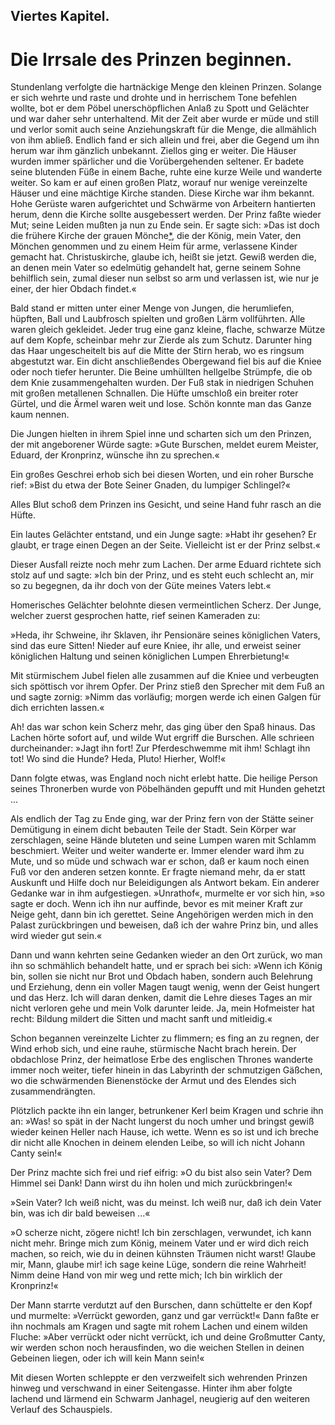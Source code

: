 <h2>Viertes Kapitel.</h2>

<h1>Die Irrsale des Prinzen beginnen.</h1>

Stundenlang verfolgte die hartnäckige Menge den kleinen Prinzen.
Solange er sich wehrte und raste und drohte und in herrischem Tone
befehlen wollte, bot er dem Pöbel unerschöpflichen Anlaß zu Spott und
Gelächter und war daher sehr unterhaltend. Mit der Zeit aber wurde
er müde und still und verlor somit auch seine Anziehungskraft für
die Menge, die allmählich von ihm abließ. Endlich fand er sich allein
und frei, aber die Gegend um ihn herum war ihm gänzlich unbekannt.
Ziellos ging er weiter. Die Häuser wurden immer spärlicher und
die Vorübergehenden seltener. Er badete seine blutenden Füße in
einem Bache, ruhte eine kurze Weile und wanderte weiter. So kam
er auf einen großen Platz, worauf nur wenige vereinzelte Häuser und 
eine mächtige Kirche standen. Diese Kirche war ihm bekannt. Hohe
Gerüste waren aufgerichtet und Schwärme von Arbeitern hantierten
herum, denn die Kirche sollte ausgebessert werden. Der Prinz faßte
wieder Mut; seine Leiden mußten ja nun zu Ende sein. Er sagte sich:
»Das ist doch die frühere Kirche der grauen Mönche<a href="99_Footnotes.xhtml#rn3" id="rn3">*</a>, die der König,
mein Vater, den Mönchen genommen und zu einem Heim für arme,
verlassene Kinder gemacht hat. Christuskirche, glaube ich, heißt sie
jetzt. Gewiß werden die, an denen mein Vater so edelmütig gehandelt
hat, gerne seinem Sohne behilflich sein, zumal dieser nun selbst so
arm und verlassen ist, wie nur je einer, der hier Obdach findet.«

Bald stand er mitten unter einer Menge von Jungen, die herumliefen,
hüpften, Ball und Laubfrosch spielten und großen Lärm vollführten.
Alle waren gleich gekleidet. Jeder trug eine ganz kleine,
flache, schwarze Mütze auf dem Kopfe, scheinbar mehr zur Zierde
als zum Schutz. Darunter hing das Haar ungescheitelt bis auf die
Mitte der Stirn herab, wo es ringsum abgestutzt war. Ein dicht anschließendes
Obergewand fiel bis auf die Kniee oder noch tiefer herunter.
Die Beine umhüllten hellgelbe Strümpfe, die ob dem Knie
zusammengehalten wurden. Der Fuß stak in niedrigen Schuhen mit
großen metallenen Schnallen. Die Hüfte umschloß ein breiter roter
Gürtel, und die Ärmel waren weit und lose. Schön konnte man das
Ganze kaum nennen.

Die Jungen hielten in ihrem Spiel inne und scharten sich um den
Prinzen, der mit angeborener Würde sagte: »Gute Burschen, meldet
eurem Meister, Eduard, der Kronprinz, wünsche ihn zu sprechen.«

Ein großes Geschrei erhob sich bei diesen Worten, und ein roher
Bursche rief: »Bist du etwa der Bote Seiner Gnaden, du lumpiger
Schlingel?«	

Alles Blut schoß dem Prinzen ins Gesicht, und seine Hand fuhr
rasch an die Hüfte.

Ein lautes Gelächter entstand, und ein Junge sagte: »Habt ihr
gesehen? Er glaubt, er trage einen Degen an der Seite. Vielleicht
ist er der Prinz selbst.«

Dieser Ausfall reizte noch mehr zum Lachen. Der arme Eduard
richtete sich stolz auf und sagte: »Ich bin der Prinz, und es steht euch
schlecht an, mir so zu begegnen, da ihr doch von der Güte meines
Vaters lebt.«

Homerisches Gelächter belohnte diesen vermeintlichen Scherz. Der
Junge, welcher zuerst gesprochen hatte, rief seinen Kameraden zu:
 

»Heda, ihr Schweine, ihr Sklaven, ihr Pensionäre seines königlichen
Vaters, sind das eure Sitten! Nieder auf eure Kniee, ihr alle,
und erweist seiner königlichen Haltung und seinen königlichen Lumpen
Ehrerbietung!«

Mit stürmischem Jubel fielen alle zusammen auf die Kniee und
verbeugten sich spöttisch vor ihrem Opfer. Der Prinz stieß den
Sprecher mit dem Fuß an und sagte zornig: »Nimm das vorläufig;
morgen werde ich einen Galgen für dich errichten lassen.«

Ah! das war schon kein Scherz mehr, das ging über den Spaß
hinaus. Das Lachen hörte sofort auf, und wilde Wut ergriff die
Burschen. Alle schrieen durcheinander: »Jagt ihn fort! Zur Pferdeschwemme
mit ihm! Schlagt ihn tot! Wo sind die Hunde? Heda,
Pluto! Hierher, Wolf!«

Dann folgte etwas, was England noch nicht erlebt hatte. Die
heilige Person seines Thronerben wurde von Pöbelhänden gepufft
und mit Hunden gehetzt ...

Als endlich der Tag zu Ende ging, war der Prinz fern von der
Stätte seiner Demütigung in einem dicht bebauten Teile der Stadt.
Sein Körper war zerschlagen, seine Hände bluteten und seine Lumpen
waren mit Schlamm beschmiert. Weiter und weiter wanderte er.
Immer elender ward ihm zu Mute, und so müde und schwach war er
schon, daß er kaum noch einen Fuß vor den anderen setzen konnte.
Er fragte niemand mehr, da er statt Auskunft und Hilfe doch nur
Beleidigungen als Antwort bekam. Ein anderer Gedanke war in
ihm aufgestiegen. »Unrathof«, murmelte er vor sich hin, »so sagte
er doch. Wenn ich ihn nur auffinde, bevor es mit meiner Kraft zur
Neige geht, dann bin ich gerettet. Seine Angehörigen werden mich
in den Palast zurückbringen und beweisen, daß ich der wahre Prinz
bin, und alles wird wieder gut sein.«

Dann und wann kehrten seine Gedanken wieder an den Ort
zurück, wo man ihn so schmählich behandelt hatte, und er sprach bei
sich: »Wenn ich König bin, sollen sie nicht nur Brot und Obdach
haben, sondern auch Belehrung und Erziehung, denn ein voller
Magen taugt wenig, wenn der Geist hungert und das Herz. Ich will
daran denken, damit die Lehre dieses Tages an mir nicht verloren
gehe und mein Volk darunter leide. Ja, mein Hofmeister hat recht:
Bildung mildert die Sitten und macht sanft und mitleidig.«

Schon begannen vereinzelte Lichter zu flimmern; es fing an zu
regnen, der Wind erhob sich, und eine rauhe, stürmische Nacht brach 
herein. Der obdachlose Prinz, der heimatlose Erbe des englischen
Thrones wanderte immer noch weiter, tiefer hinein in das Labyrinth
der schmutzigen Gäßchen, wo die schwärmenden Bienenstöcke
der Armut und des Elendes sich zusammendrängten.

Plötzlich packte ihn ein langer, betrunkener Kerl beim Kragen und
schrie ihn an: »Was! so spät in der Nacht lungerst du noch umher und
bringst gewiß wieder keinen Heller nach Hause, ich wette. Wenn es
so ist und ich breche dir nicht alle Knochen in deinem elenden Leibe,
so will ich nicht Johann Canty sein!«

Der Prinz machte sich frei und rief eifrig: »O du bist also sein
Vater? Dem Himmel sei Dank! Dann wirst du ihn holen und mich
zurückbringen!«

»Sein Vater? Ich weiß nicht, was du meinst. Ich weiß nur,
daß ich dein Vater bin, was ich dir bald beweisen ...«

»O scherze nicht, zögere nicht! Ich bin zerschlagen, verwundet,
ich kann nicht mehr. Bringe mich zum König, meinem Vater und
er wird dich reich machen, so reich, wie du in deinen kühnsten Träumen
nicht warst! Glaube mir, Mann, glaube mir! ich sage keine Lüge,
sondern die reine Wahrheit! Nimm deine Hand von mir weg und
rette mich; Ich bin wirklich der Kronprinz!«

Der Mann starrte verdutzt auf den Burschen, dann schüttelte er
den Kopf und murmelte: »Verrückt geworden, ganz und gar verrückt!«
Dann faßte er ihn nochmals am Kragen und sagte mit rohem
Lachen und einem wilden Fluche: »Aber verrückt oder nicht verrückt,
ich und deine Großmutter Canty, wir werden schon noch herausfinden,
wo die weichen Stellen in deinen Gebeinen liegen, oder ich
will kein Mann sein!«

Mit diesen Worten schleppte er den verzweifelt sich wehrenden
Prinzen hinweg und verschwand in einer Seitengasse. Hinter ihm
aber folgte lachend und lärmend ein Schwarm Janhagel, neugierig
auf den weiteren Verlauf des Schauspiels.

